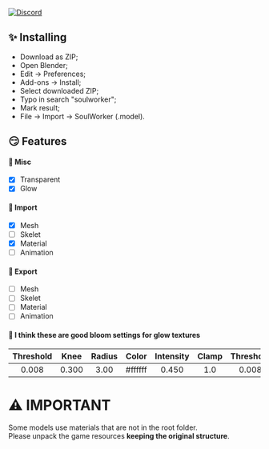 [![Discord](https://img.shields.io/discord/606442027873206292?style=for-the-badge&label=Discor%20server)](http://discord.gg/SequFJP)

## ✨ Installing

- Download as ZIP;
- Open Blender;
- Edit -> Preferences;
- Add-ons -> Install;
- Select downloaded ZIP;
- Typo in search "soulworker";
- Mark result;
- File -> Import -> SoulWorker (.model).

## 😏 Features

#### 🦉 Misc

- [x] Transparent
- [x] Glow

#### 🚚 Import

- [x] Mesh
- [ ] Skelet
- [x] Material
- [ ] Animation

#### 🚛 Export

- [ ] Mesh
- [ ] Skelet
- [ ] Material
- [ ] Animation

#### 🔮 I think these are good bloom settings for glow textures

| Threshold | Knee  | Radius |  Color  | Intensity | Clamp | Threshold |
| :-------: | :---: | :----: | :-----: | :-------: | :---: | :-------: |
|   0.008   | 0.300 |  3.00  | #ffffff |   0.450   |  1.0  |   0.008   |

# ⚠️ IMPORTANT

Some models use materials that are not in the root folder.\
Please unpack the game resources **keeping the original structure**.
